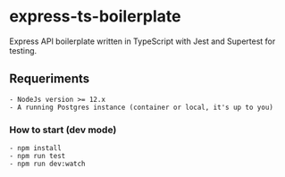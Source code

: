 # express-ts-boilerplate
Express API boilerplate written in TypeScript with Jest and Supertest for testing.

## Requeriments
    - NodeJs version >= 12.x
    - A running Postgres instance (container or local, it's up to you)

### How to start (dev mode)
    - npm install
    - npm run test
    - npm run dev:watch